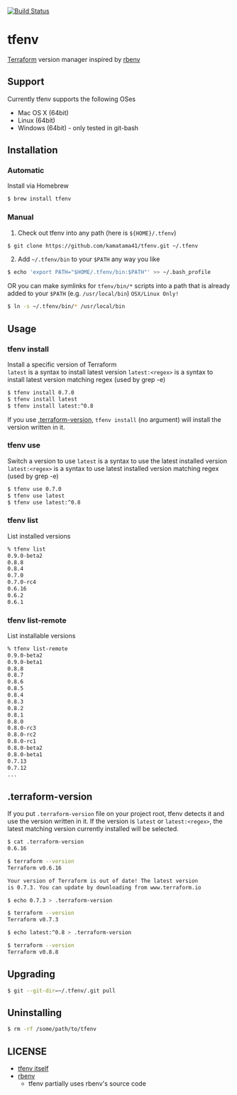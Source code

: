 [![Build Status](https://travis-ci.org/kamatama41/tfenv.svg?branch=master)](https://travis-ci.org/kamatama41/tfenv)

# tfenv
[Terraform](https://www.terraform.io/) version manager inspired by [rbenv](https://github.com/rbenv/rbenv)

## Support
Currently tfenv supports the following OSes
- Mac OS X (64bit)
- Linux (64bit)
- Windows (64bit) - only tested in git-bash

## Installation
### Automatic
Install via Homebrew

  ```sh
  $ brew install tfenv
  ```

### Manual
1. Check out tfenv into any path (here is `${HOME}/.tfenv`)

  ```sh
  $ git clone https://github.com/kamatama41/tfenv.git ~/.tfenv
  ```

2. Add `~/.tfenv/bin` to your `$PATH` any way you like

  ```sh
  $ echo 'export PATH="$HOME/.tfenv/bin:$PATH"' >> ~/.bash_profile
  ```

  OR you can make symlinks for `tfenv/bin/*` scripts into a path that is already added to your `$PATH` (e.g. `/usr/local/bin`) `OSX/Linux Only!`

  ```sh
  $ ln -s ~/.tfenv/bin/* /usr/local/bin
  ``` 

## Usage
### tfenv install
Install a specific version of Terraform  
`latest` is a syntax to install latest version
`latest:<regex>` is a syntax to install latest version matching regex (used by grep -e)
```sh
$ tfenv install 0.7.0
$ tfenv install latest
$ tfenv install latest:^0.8
```

If you use [.terraform-version](#terraform-version), `tfenv install` (no argument) will install the version written in it.

### tfenv use
Switch a version to use
`latest` is a syntax to use the latest installed version
`latest:<regex>` is a syntax to use latest installed version matching regex (used by grep -e)
```sh
$ tfenv use 0.7.0
$ tfenv use latest
$ tfenv use latest:^0.8
```

### tfenv list
List installed versions
```sh
% tfenv list
0.9.0-beta2
0.8.8
0.8.4
0.7.0
0.7.0-rc4
0.6.16
0.6.2
0.6.1
```

### tfenv list-remote
List installable versions
```sh
% tfenv list-remote
0.9.0-beta2
0.9.0-beta1
0.8.8
0.8.7
0.8.6
0.8.5
0.8.4
0.8.3
0.8.2
0.8.1
0.8.0
0.8.0-rc3
0.8.0-rc2
0.8.0-rc1
0.8.0-beta2
0.8.0-beta1
0.7.13
0.7.12
...
```

## .terraform-version
If you put `.terraform-version` file on your project root, tfenv detects it and use the version written in it. If the version is `latest` or `latest:<regex>`, the latest matching version currently installed will be selected.

```sh
$ cat .terraform-version
0.6.16

$ terraform --version
Terraform v0.6.16

Your version of Terraform is out of date! The latest version
is 0.7.3. You can update by downloading from www.terraform.io

$ echo 0.7.3 > .terraform-version

$ terraform --version
Terraform v0.7.3

$ echo latest:^0.8 > .terraform-version

$ terraform --version
Terraform v0.8.8
```

## Upgrading
```sh
$ git --git-dir=~/.tfenv/.git pull
```

## Uninstalling
```sh
$ rm -rf /some/path/to/tfenv
```

## LICENSE
- [tfenv itself](https://github.com/kamatama41/tfenv/blob/master/LICENSE)
- [rbenv](https://github.com/rbenv/rbenv/blob/master/LICENSE)
  - tfenv partially uses rbenv's source code

